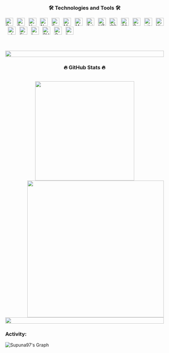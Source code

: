 
<h3 align="center">🛠 Technologies and Tools 🛠</h2>
<!-- https://simpleicons.org/ -->


<span><img src="https://img.shields.io/badge/ReactJS-282C34?logo=react&logoColor=61DAFB" alt="ReactJS logo" title="ReactJS" height="25" /></span>
&nbsp;
<span><img src="https://img.shields.io/badge/Redux-282C34?logo=redux&logoColor=764ABC" alt="Redux logo" title="Redux" height="25" /></span>
&nbsp;
<span><img src="https://img.shields.io/badge/Vue.js-282C34?logo=vue.js&logoColor=4FC08D" alt="Vue.js logo" title="Vue.js" height="25" /></span>
&nbsp;
<span><img src="https://img.shields.io/badge/Node.js-282C34?logo=node.js&logoColor=00F200" alt="Node.js logo" title="Node.js" height="25" /></span>
&nbsp;
<span><img src="https://img.shields.io/badge/Express-282C34?logo=express&logoColor=FFFFFF" alt="Express.js logo" title="Express.js" height="25" /></span>
&nbsp;
<span><img src="https://img.shields.io/badge/MongoDB-282C34?logo=mongodb&logoColor=47A248" alt="MongoDB logo" title="MongoDB" height="25" /></span>
&nbsp;
<span><img src="https://img.shields.io/badge/Mysql-282C34?logo=Mysql&logoColor=005a85" alt="Mysql logo" title="Mysql" height="25" /></span>
&nbsp;
<span><img src="https://img.shields.io/badge/Tailwind%20CSS-282C34?logo=tailwind-css&logoColor=38B2AC" alt="TailwindCSS logo" title="TailwindCSS" height="25" /></span>
&nbsp;
<span><img src="https://img.shields.io/badge/HTML5-282C34?logo=html5&logoColor=E34F26" alt="HTML5 logo" title="HTML5" height="25" /></span>
&nbsp;
<span><img src="https://img.shields.io/badge/CSS3-282C34?logo=css3&logoColor=1572B6" alt="CSS3 logo" title="CSS3" height="25" /></span>
&nbsp;
<span><img src="https://img.shields.io/badge/Sass-282C34?logo=sass&logoColor=CC6699" alt="SASS logo" title="SASS" height="25" /></span>
&nbsp;
<span><img src="https://img.shields.io/badge/Bootstrap-282C34?logo=bootstrap&logoColor=7952B3" alt="Bootstrap logo" title="Bootstrap" height="25" /></span>
&nbsp;
<span><img src="https://img.shields.io/badge/git-282C34?logo=git&logoColor=F05032" alt="git logo" title="git" height="25" /></span>
&nbsp;
<span><img src="https://img.shields.io/badge/VS%20Code-282C34?logo=visual-studio-code&logoColor=007ACC" alt="Visual Studio Code logo" title="Visual Studio Code" height="25" /></span>
&nbsp;
<span><img src="https://img.shields.io/badge/Phpstorm-282C34?logo=phpstorm&logoColor=f90178" alt="phpstorm logo" title="phpstorm" height="25" /></span>
&nbsp;
<span><img src="https://img.shields.io/badge/Firebase-282C34?logo=firebase&logoColor=FFCA28" alt="Firebase logo" title="Firebase" height="25" /></span>
&nbsp;
<span><img src="https://img.shields.io/badge/Less-282C34?logo=less&logoColor=FFCA28" alt="Less logo" title="Less" height="25" /></span>
&nbsp;
<span><img src="https://img.shields.io/badge/PHP-282C34?logo=php&logoColor=4d588e" alt="PHP logo" title="PHP" height="25" /></span>
&nbsp;
<span><img src="https://img.shields.io/badge/Codeigniter-282C34?logo=codeigniter&logoColor=e83f23" alt="Codeigniter logo" title="codeigniter" height="25" /></span>
&nbsp;
<span><img src="https://img.shields.io/badge/Laravel-282C34?logo=Laravel&logoColor=e83f23" alt="Laravel logo" title="Laravel" height="25" /></span>
&nbsp;

<br>
<br>
<img src="https://i.imgur.com/dBaSKWF.gif" height="20" width="100%">
<h3 align="center">🔥 GitHub Stats 🔥</h2>
<br>
<div align=center>
  <a href="#" title="phduong65">
    <img width="315" align="center" src="https://github-readme-stats.vercel.app/api/top-langs/?username=phduong65&hide=c%23,powershell,Mathematica,Ruby,Objective-C,Objective-C%2b%2b,Cuda&title_color=61dafb&text_color=ffffff&icon_color=61dafb&bg_color=20232a&langs_count=8&layout=compact&border_color=61dafb&hide_border=true" />
  </a>
  <a href="#" title="phduong65">
    <img align="right" width="434" src="https://github-readme-stats.vercel.app/api?username=phduong65&show_icons=true&theme=react&border_color=61dafb&hide_border=true" />
  </a>
</div>

<br><br>

<img src="https://i.imgur.com/dBaSKWF.gif" height="20" width="100%">

<h3 align="left">Activity:</h3>

![Supuna97's Graph](https://github-readme-activity-graph.vercel.app/graph?username=phduong65&custom_title=Huu%20Trong%20GitHub%20Activity%20Graph&bg_color=0D1117&color=f05032&line=f05032&point=793831&area_color=FFFFFF&title_color=FFFFFF&area=true)
<br><br>
